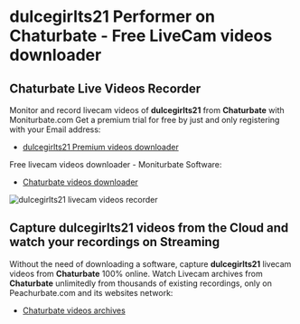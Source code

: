 # dulcegirlts21 Performer on Chaturbate - Free LiveCam videos downloader

## Chaturbate Live Videos Recorder

Monitor and record livecam videos of **dulcegirlts21** from **Chaturbate** with Moniturbate.com
Get a premium trial for free by just and only registering with your Email address:
* [dulcegirlts21 Premium videos downloader](https://moniturbate.com/request-demo-licence-key.html)

Free livecam videos downloader - Moniturbate Software:
* [Chaturbate videos downloader](https://moniturbate.com/moniturbate-download-software.html)

![dulcegirlts21 livecam videos recorder](https://peachurnet.com/templates/moniturbate-software.png)


## Capture dulcegirlts21 videos from the Cloud and watch your recordings on Streaming

Without the need of downloading a software, capture **dulcegirlts21** livecam videos from **Chaturbate** 100% online.
Watch Livecam archives from **Chaturbate** unlimitedly from thousands of existing recordings, only on Peachurbate.com and its websites network:
* [Chaturbate videos archives](https://peachurnet.com/)